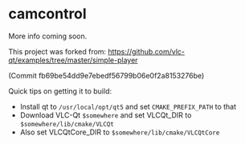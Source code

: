 # camcontrol

More info coming soon.

This project was forked from: https://github.com/vlc-qt/examples/tree/master/simple-player

(Commit fb69be54dd9e7ebedf56799b06e0f2a8153276be)

Quick tips on getting it to build: 

- Install qt to `/usr/local/opt/qt5` and set `CMAKE_PREFIX_PATH` to that
- Download VLC-Qt `$somewhere` and set VLCQt_DIR to `$somewhere/lib/cmake/VLCQt`
- Also set VLCQtCore_DIR to `$somewhere/lib/cmake/VLCQtCore`
